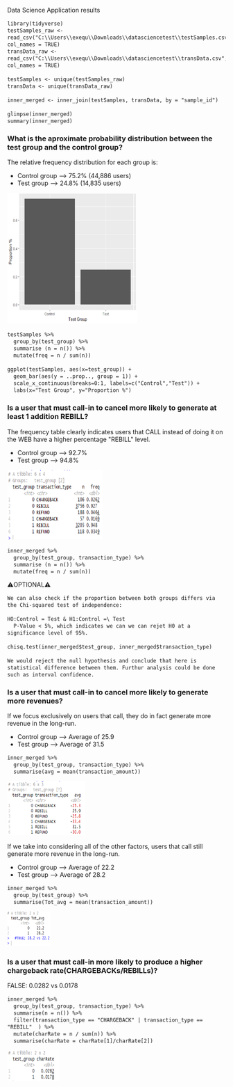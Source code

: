 Data Science Application results 

```
library(tidyverse)
testSamples_raw <- read_csv("C:\\Users\\exequ\\Downloads\\datasciencetest\\testSamples.csv", col_names = TRUE)
transData_raw <- read_csv("C:\\Users\\exequ\\Downloads\\datasciencetest\\transData.csv", col_names = TRUE)

testSamples <- unique(testSamples_raw)
transData <- unique(transData_raw)

inner_merged <- inner_join(testSamples, transData, by = "sample_id")

glimpse(inner_merged)
summary(inner_merged)
```

### What is the aproximate probability distribution between the test group and the control group?
The relative frequency distribution for each group is:

   - Control group --> 75.2% (44,886 users) 
   - Test group --> 24.8% (14,835 users)
 
 <img src="/IMG.png" height="300" width="300">
 
```
testSamples %>%
  group_by(test_group) %>%
  summarise (n = n()) %>%
  mutate(freq = n / sum(n))

ggplot(testSamples, aes(x=test_group)) + 
  geom_bar(aes(y = ..prop.., group = 1)) +
  scale_x_continuous(breaks=0:1, labels=c("Control","Test")) +
  labs(x="Test Group", y="Proportion %")
```

### Is a user that must call-in to cancel more likely to generate at least 1 addition REBILL? 
The frequency table clearly indicates users that CALL instead of doing it on the WEB have a higher percentage "REBILL" level. 

   - Control group --> 92.7%  
   - Test group --> 94.8%
   
 <img src="/q1.1.png" height="160" width="220">

```
inner_merged %>%
  group_by(test_group, transaction_type) %>%
  summarise (n = n()) %>%
  mutate(freq = n / sum(n))
```  


:warning:OPTIONAL:warning:
```
We can also check if the proportion between both groups differs via the Chi-squared test of independence: 

HO:Control = Test & H1:Control =\ Test
  P-Value < 5%, which indicates we can we can rejet H0 at a significance level of 95%. 

chisq.test(inner_merged$test_group, inner_merged$transaction_type) 

We would reject the null hypothesis and conclude that here is statistical difference between them. Furthur analysis could be done such as interval confidence. 
``` 
 
### Is a user that must call-in to cancel more likely to generate more revenues? 
If we focus exclusively on users that call, they do in fact generate more revenue in the long-run.   

   - Control group --> Average of 25.9
   - Test group --> Average of 31.5
```
inner_merged %>%
  group_by(test_group, transaction_type) %>%
  summarise(avg = mean(transaction_amount)) 
```
 <img src="/q3.1.png" height="125" width="180">


If we take into considering all of the other factors, users that call still generate more revenue in the long-run.

   - Control group --> Average of 22.2  
   - Test group --> Average of 28.2 
```
inner_merged %>%
  group_by(test_group) %>%
  summarise(Tot_avg = mean(transaction_amount)) 
```
 <img src="/q3.2.png" height="80" width="100">

### Is a user that must call-in more likely to produce a higher chargeback rate(CHARGEBACKs/REBILLs)?
FALSE: 0.0282 vs 0.0178 
```
inner_merged %>%
  group_by(test_group, transaction_type) %>%
  summarise(n = n()) %>%
  filter(transaction_type == "CHARGEBACK" | transaction_type == "REBILL"  ) %>%
  mutate(charRate = n / sum(n)) %>%
  summarise(charRate = charRate[1]/charRate[2])
```
 <img src="/q4.1.png" height="70" width="120">
